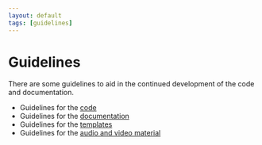 ```yaml
---
layout: default
tags: [guidelines]
---
```


# Guidelines

There are some guidelines to aid in the continued development of the code and documentation.

*  Guidelines for the [code](/development/guidelines/code)
*  Guidelines for the [documentation](/development/guidelines/documentation)
*  Guidelines for the [templates](/development/guidelines/templates)
*  Guidelines for the [audio and video material](/development/guidelines/video)
